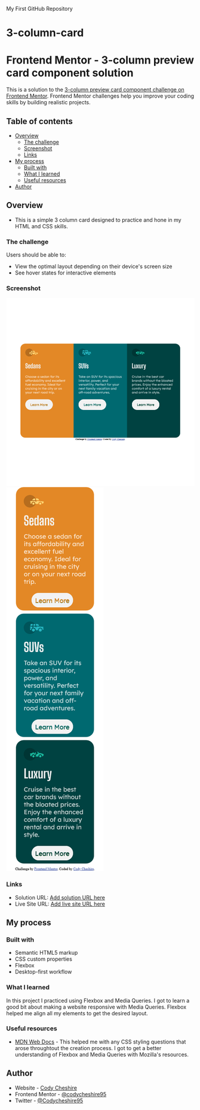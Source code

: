 My First GitHub Repository
# 3-column-card
# Frontend Mentor - 3-column preview card component solution

This is a solution to the [3-column preview card component challenge on Frontend Mentor](https://www.frontendmentor.io/challenges/3column-preview-card-component-pH92eAR2-). Frontend Mentor challenges help you improve your coding skills by building realistic projects. 

## Table of contents

- [Overview](#overview)
  - [The challenge](#the-challenge)
  - [Screenshot](#screenshot)
  - [Links](#links)
- [My process](#my-process)
  - [Built with](#built-with)
  - [What I learned](#what-i-learned)
  - [Useful resources](#useful-resources)
- [Author](#author)

## Overview
- This is a simple 3 column card designed to practice and hone in my HTML and CSS skills.
### The challenge

Users should be able to:

- View the optimal layout depending on their device's screen size
- See hover states for interactive elements

### Screenshot
![desktop screenshot](https://github.com/codycheshire95/3-column-card/blob/main/desktop-screenshot.png)
![mobile screenshot](https://github.com/codycheshire95/3-column-card/blob/main/mobile-screenshot.png)

### Links

- Solution URL: [Add solution URL here](https://your-solution-url.com)
- Live Site URL: [Add live site URL here](https://your-live-site-url.com)

## My process

### Built with

- Semantic HTML5 markup
- CSS custom properties
- Flexbox
- Desktop-first workflow

### What I learned

In this project I practiced using Flexbox and Media Queries. I got to learn a good bit about making a website responsive with Media Queries. Flexbox helped me align all my elements to get the desired layout.

### Useful resources

- [MDN Web Docs](https://developer.mozilla.org/en-US/docs/Web/CSS) - This helped me with any CSS styling questions that arose throughtout the creation process. I got to get a better understanding of Flexbox and Media Queries with Mozilla's resources.

## Author

- Website - [Cody Cheshire](https://www.your-site.com)
- Frontend Mentor - [@codycheshire95](https://www.frontendmentor.io/profile/codycheshire95)
- Twitter - [@Codycheshire95](https://twitter.com/Codycheshire95)
